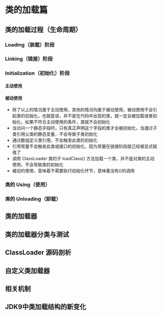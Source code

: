 # 类的加载篇

## 类的加载过程（生命周期）

### Loading（装载）阶段

### Linking（链接）阶段

### Initialization（初始化）阶段

#### 主动使用

#### 被动使用

- 除了以上的情况属于主动使用，其他的情况均属于被动使用，被动使用不会引起类的初始化，也就是说，并不是在代码中出现的类，就一定会被加载或者初始化，如果不符合主动使用的条件，类就不会初始化
- 当访问一个静态宇段时，只有真正声明这个字段的类才会被初始化，当通过子类引用父类的静态变量，不会导致子类初始化
- 通过数组定义类引用，不会触发此类的初始化
- 引用常量不会触发此类或接口的初始化，因为常量在链接阶段就己经被显式赋值了
- 调用 ClassLoader 类的子 loadClass() 方法加载一个类，并不是对类的主动使用，不会导致类的初始化
- 被动的使用，意味着不需要执行初始化环节，意味着没有<clinit>()的调用

### 类的 Using（使用）

### 类的 Unloading（卸载）



## 类的加载器

## 类的加载器分类与测试

## ClassLoader 源码剖析

## 自定义类加载器

## 相关机制

## JDK9中类加载结构的新变化

